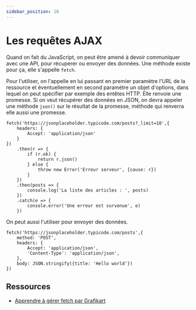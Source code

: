 ```yaml
---
sidebar_position: 10
---
```


# Les requêtes AJAX

Quand on fait du JavaScript, on peut être amené à devoir communiquer avec une API, pour récuperer ou envoyer des données. Une méthode existe pour ça, elle s'appelle ```fetch```.

Pour l'utiliser, on l'appelle en lui passant en premier paramètre l'URL de la ressource et éventuellement en second paramètre un objet d'options, dans lequel on peut spécifier par exemple des entêtes HTTP. Elle renvoie une promesse. Si on veut récupérer des données en JSON, on devra appeler une méthode ```json()``` sur le résultat de la promesse, méthode qui renverra elle aussi une promesse.

```
fetch('https://jsonplaceholder.typicode.com/posts?_limit=10',{
    headers: {
        Accept: 'application/json'
    }
})
    .then(r => {
        if (r.ok) {
            return r.json()
        } else {
            throw new Error('Erreur serveur', {cause: r})
        }
    })
    .then(posts => {
        console.log('La liste des articles : ', posts)
    })
    .catch(e => {
        console.error('Une erreur est survenue', e)
    })
```

On peut aussi l'utiliser pour envoyer des données. 

```
fetch('https://jsonplaceholder.typicode.com/posts',{
    method: 'POST',
    headers: {
        Accept: 'application/json',
        'Content-Type': 'application/json',
    },
    body: JSON.stringify({title: 'Hello world'})
})
```

 ## Ressources

* [Apprendre à gérer fetch par Grafikart](https://grafikart.fr/tutoriels/javascript-promise-2068#autoplay)